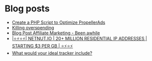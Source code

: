 # Blog posts
<!-- BLOG-POST-LIST:START -->
- [Create a PHP Script to Optimize PropellerAds](https://afflift.com/f/threads/create-a-php-script-to-optimize-propellerads.8770/)
- [Killing overspending](https://afflift.com/f/threads/killing-overspending.9295/)
- [Blog Post Affiliate Marketing - Been awhile](https://afflift.com/f/threads/blog-post-affiliate-marketing-been-awhile.9975/)
- [|⭐⚡⭐⚡| NETNUT.IO | 20+ MILLION RESIDENTIAL IP ADDRESSES | STARTING $3 PER GB | ⭐⚡⭐⚡](https://afflift.com/f/threads/%E2%AD%90%E2%9A%A1%E2%AD%90%E2%9A%A1-netnut-io-20-million-residential-ip-addresses-starting-3-per-gb-%E2%AD%90%E2%9A%A1%E2%AD%90%E2%9A%A1.9940/)
- [What would your ideal tracker include?](https://afflift.com/f/threads/what-would-your-ideal-tracker-include.9928/)
<!-- BLOG-POST-LIST:END -->
